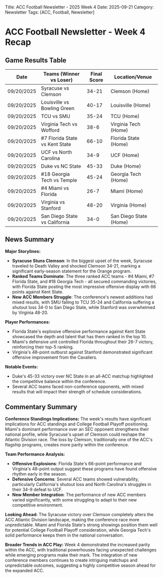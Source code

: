 Title: ACC Football Newsletter - 2025 Week 4
Date: 2025-09-21
Category: Newsletter
Tags: [ACC, Football, Newsletter]
# ACC Football Newsletter - Week 4 Recap

## Game Results Table

| Date | Teams (Winner vs Loser) | Final Score | Location/Venue |
|------|------------------------|-------------|----------------|
| 09/20/2025 | Syracuse vs Clemson | 34-21 | Clemson (Home) |
| 09/20/2025 | Louisville vs Bowling Green | 40-17 | Louisville (Home) |
| 09/20/2025 | TCU vs SMU | 35-24 | TCU (Home) |
| 09/20/2025 | Virginia Tech vs Wofford | 38-6 | Virginia Tech (Home) |
| 09/20/2025 | #7 Florida State vs Kent State | 66-10 | Florida State (Home) |
| 09/20/2025 | UCF vs North Carolina | 34-9 | UCF (Home) |
| 09/20/2025 | Duke vs NC State | 45-33 | Duke (Home) |
| 09/20/2025 | #18 Georgia Tech vs Temple | 45-24 | Georgia Tech (Home) |
| 09/20/2025 | #4 Miami vs Florida | 26-7 | Miami (Home) |
| 09/20/2025 | Virginia vs Stanford | 48-20 | Virginia (Home) |
| 09/20/2025 | San Diego State vs California | 34-0 | San Diego State (Home) |

## News Summary

**Major Storylines:**
- **Syracuse Stuns Clemson**: In the biggest upset of the week, Syracuse traveled to Death Valley and shocked Clemson 34-21, marking a significant early-season statement for the Orange program.
- **Ranked Teams Dominate**: The three ranked ACC teams - #4 Miami, #7 Florida State, and #18 Georgia Tech - all secured commanding victories, with Florida State posting the most impressive offensive display with 66 points against Kent State.
- **New ACC Members Struggle**: The conference's newest additions had mixed results, with SMU falling to TCU 35-24 and California suffering a shutout loss 34-0 to San Diego State, while Stanford was overwhelmed by Virginia 48-20.

**Player Performances:**
- Florida State's explosive offensive performance against Kent State showcased the depth and talent that has them ranked in the top 10.
- Miami's defensive unit controlled Florida throughout their 26-7 victory, reinforcing their top-5 ranking.
- Virginia's 48-point outburst against Stanford demonstrated significant offensive improvement from the Cavaliers.

**Notable Events:**
- Duke's 45-33 victory over NC State in an all-ACC matchup highlighted the competitive balance within the conference.
- Several ACC teams faced non-conference opponents, with mixed results that will impact their strength of schedule considerations.

## Commentary Summary

**Conference Standings Implications:**
The week's results have significant implications for ACC standings and College Football Playoff positioning. Miami's dominant performance over an SEC opponent strengthens their national profile, while Syracuse's upset of Clemson could reshape the Atlantic Division race. The loss by Clemson, traditionally one of the ACC's flagship programs, creates more parity within the conference.

**Team Performance Analysis:**
- **Offensive Explosions**: Florida State's 66-point performance and Virginia's 48-point output suggest these programs have found offensive rhythm early in the season.
- **Defensive Concerns**: Several ACC teams showed vulnerability, particularly California's shutout loss and North Carolina's struggles in their 34-9 defeat to UCF.
- **New Member Integration**: The performance of new ACC members varied significantly, with some struggling to adapt to their new competitive environment.

**Looking Ahead:**
The Syracuse victory over Clemson completely alters the ACC Atlantic Division landscape, making the conference race more unpredictable. Miami and Florida State's strong showings position them well for potential College Football Playoff consideration, while Georgia Tech's solid performance keeps them in the national conversation.

**Broader Trends in ACC Play:**
Week 4 demonstrated the increased parity within the ACC, with traditional powerhouses facing unexpected challenges while emerging programs make their mark. The integration of new conference members continues to create intriguing matchups and unpredictable outcomes, suggesting a highly competitive season ahead for the expanded ACC.
